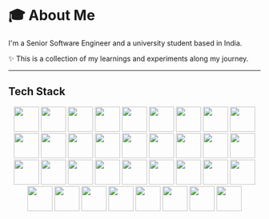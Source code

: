 # 🎓 About Me

I'm a Senior Software Engineer and a university student based in India.

✨ This is a collection of my learnings and experiments along my journey.

---

## Tech Stack

<p align="center">
  <img src="https://cdn.jsdelivr.net/gh/devicons/devicon@latest/icons/javascript/javascript-original.svg" height="50" />
  <img src="https://cdn.jsdelivr.net/gh/devicons/devicon@latest/icons/react/react-original-wordmark.svg" height="50" />
  <img src="https://cdn.jsdelivr.net/gh/devicons/devicon@latest/icons/nextjs/nextjs-original-wordmark.svg" height="50" />
  <img src="https://cdn.jsdelivr.net/gh/devicons/devicon@latest/icons/nodejs/nodejs-original-wordmark.svg" height="50" />
  <img src="https://cdn.jsdelivr.net/gh/devicons/devicon@latest/icons/ruby/ruby-original-wordmark.svg" height="50" />
  <img src="https://cdn.jsdelivr.net/gh/devicons/devicon@latest/icons/spring/spring-original-wordmark.svg" height="50" />
  <img src="https://cdn.jsdelivr.net/gh/devicons/devicon@latest/icons/threejs/threejs-original-wordmark.svg" height="50" />
  <img src="https://cdn.jsdelivr.net/gh/devicons/devicon@latest/icons/typescript/typescript-original.svg" height="50" />
  <img src="https://cdn.jsdelivr.net/gh/devicons/devicon@latest/icons/vitejs/vitejs-original.svg" height="50" />
  <img src="https://cdn.jsdelivr.net/gh/devicons/devicon@latest/icons/vuejs/vuejs-original-wordmark.svg" height="50" />
  <img src="https://cdn.jsdelivr.net/gh/devicons/devicon@latest/icons/php/php-original.svg" height="50" />
  <img src="https://cdn.jsdelivr.net/gh/devicons/devicon@latest/icons/python/python-original-wordmark.svg" height="50" />
  <img src="https://cdn.jsdelivr.net/gh/devicons/devicon@latest/icons/rails/rails-plain-wordmark.svg" height="50" />
  <img src="https://cdn.jsdelivr.net/gh/devicons/devicon@latest/icons/java/java-original-wordmark.svg" height="50" />
  <img src="https://cdn.jsdelivr.net/gh/devicons/devicon@latest/icons/mongodb/mongodb-original-wordmark.svg" height="50" />
  <img src="https://cdn.jsdelivr.net/gh/devicons/devicon@latest/icons/mysql/mysql-original-wordmark.svg" height="50" />
  <img src="https://cdn.jsdelivr.net/gh/devicons/devicon@latest/icons/git/git-original-wordmark.svg" height="50" />
  <img src="https://cdn.jsdelivr.net/gh/devicons/devicon@latest/icons/laravel/laravel-original-wordmark.svg" height="50" />
  <img src="https://cdn.jsdelivr.net/gh/devicons/devicon@latest/icons/magento/magento-original-wordmark.svg" height="50" />
  <img src="https://cdn.jsdelivr.net/gh/devicons/devicon@latest/icons/jquery/jquery-original-wordmark.svg" height="50" />
  <img src="https://cdn.jsdelivr.net/gh/devicons/devicon@latest/icons/html5/html5-original.svg" height="50" />
  <img src="https://cdn.jsdelivr.net/gh/devicons/devicon@latest/icons/go/go-original-wordmark.svg" height="50" />
  <img src="https://cdn.jsdelivr.net/gh/devicons/devicon@latest/icons/flutter/flutter-original.svg" height="50" />
  <img src="https://cdn.jsdelivr.net/gh/devicons/devicon@latest/icons/docker/docker-original-wordmark.svg" height="50" />
  <img src="https://cdn.jsdelivr.net/gh/devicons/devicon@latest/icons/express/express-original-wordmark.svg" height="50" />
  <img src="https://cdn.jsdelivr.net/gh/devicons/devicon@latest/icons/firebase/firebase-original-wordmark.svg" height="50" />
  <img src="https://cdn.jsdelivr.net/gh/devicons/devicon@latest/icons/django/django-plain-wordmark.svg" height="50" />
  <img src="https://cdn.jsdelivr.net/gh/devicons/devicon@latest/icons/codeigniter/codeigniter-plain-wordmark.svg" height="50" />
  <img src="https://cdn.jsdelivr.net/gh/devicons/devicon@latest/icons/csharp/csharp-original.svg" height="50" />
  <img src="https://cdn.jsdelivr.net/gh/devicons/devicon@latest/icons/css3/css3-original.svg" height="50" />
  <img src="https://cdn.jsdelivr.net/gh/devicons/devicon@latest/icons/dart/dart-original-wordmark.svg" height="50" />
  <img src="https://cdn.jsdelivr.net/gh/devicons/devicon@latest/icons/bootstrap/bootstrap-original-wordmark.svg" height="50" />
  <img src="https://cdn.jsdelivr.net/gh/devicons/devicon@latest/icons/c/c-original.svg" height="50" />
  <img src="https://cdn.jsdelivr.net/gh/devicons/devicon@latest/icons/angularjs/angularjs-original.svg" height="50" />
  <img src="https://cdn.jsdelivr.net/gh/devicons/devicon@latest/icons/bitbucket/bitbucket-original-wordmark.svg" height="50" />
</p>
